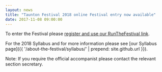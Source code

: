```yaml
---
layout: news
title: "Taunton Festival 2018 online Festival entry now available"
date: 2017-11-08 09:00:00
---
```


To enter the Festival please [register and use our RunTheFestival link](https://www.runmyfestival.co.uk/runMyFestival/security/welcome.jsf?oi=TFOA). 

For the 2018 Syllabus and for more information please see [our Syllabus page]({{ '/about-the-festival/syllabus/' | prepend: site.github.url }}).

Note: If you require the official accompanist please contact the relevant section secretary.
